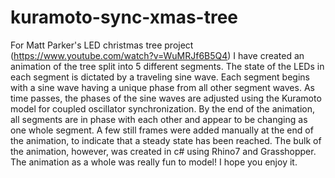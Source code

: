 # kuramoto-sync-xmas-tree
For Matt Parker's LED christmas tree project (https://www.youtube.com/watch?v=WuMRJf6B5Q4) I have created an animation of the tree split into 5 different segments. The state of the LEDs in each segment is dictated by a traveling sine wave. Each segment begins with a sine wave having a unique phase from all other segment waves. As time passes, the phases of the sine waves are adjusted using the Kuramoto model for coupled oscillator synchronization. By the end of the animation, all segments are in phase with each other and appear to be changing as one whole segment. A few still frames were added manually at the end of the animation, to indicate that a steady state has been reached. The bulk of the animation, however, was created in c# using Rhino7 and Grasshopper. The animation as a whole was really fun to model! I hope you enjoy it.
